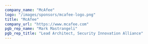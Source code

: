 ```yaml
---
company_name: "McAfee"
logo: "/images/sponsors/mcafee-logo.png"
title: "McAfee"
company_url: "https://www.mcafee.com"
pgb_rep_name: "Mark Mastrangeli"
pgb_rep_title: "Lead Architect, Security Innovation Alliance"
---
```

